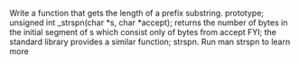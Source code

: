 Write a function that gets the length of a prefix substring. prototype; unsigned int _strspn(char *s, char *accept); returns the number of bytes in the initial segment of s which consist only of bytes from accept FYI; the standard library provides a similar function; strspn. Run man strspn to learn more
